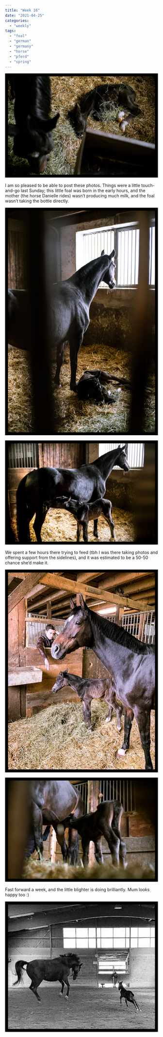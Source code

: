 ```yaml
---
title: "Week 16"
date: "2021-04-25"
categories: 
  - "weekly"
tags: 
  - "foal"
  - "german"
  - "germany"
  - "horse"
  - "pferd"
  - "spring"
---
```


![20210418-DSC02293-ILCE-7M3.jpg](/assets/images/82497-20210418-dsc02293-ilce-7m3.jpg)

I am so pleased to be able to post these photos. Things were a little touch-and-go last Sunday; this little foal was born in the early hours, and the mother (the horse Danielle rides) wasn’t producing much milk, and the foal wasn’t taking the bottle directly.

![20210418-DSC02301-ILCE-7M3.jpg](/assets/images/b0afc-20210418-dsc02301-ilce-7m3.jpg)

![20210418-DSC02307-ILCE-7M3.jpg](/assets/images/8e631-20210418-dsc02307-ilce-7m3.jpg)

We spent a few hours there trying to feed (tbh I was there taking photos and offering support from the sidelines), and it was estimated to be a 50-50 chance she’d make it.

![20210425-WhatsApp Image 2021-04-18 at 17.52.05-.jpg](/assets/images/f20b1-20210425-whatsappimage2021-04-18at17.52.05-.jpg)

![20210418-DSC02315-ILCE-7M3.jpg](/assets/images/1aa7b-20210418-dsc02315-ilce-7m3.jpg)

Fast forward a week, and the little blighter is doing brilliantly. Mum looks happy too :)

![20210425-WhatsApp Image 2021-04-21 at 15.19.34-.jpg](/assets/images/0d8cb-20210425-whatsappimage2021-04-21at15.19.34-.jpg)
